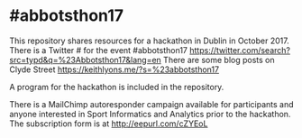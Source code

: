 # #abbotsthon17
This repository shares resources for a hackathon in Dublin in October 2017.
There is a Twitter # for the event #abbotsthon17 https://twitter.com/search?src=typd&q=%23Abbotsthon17&lang=en
There are some blog posts on Clyde Street https://keithlyons.me/?s=%23abbotsthon17

A program for the hackathon is included in the repository.

There is a MailChimp autoresponder campaign available for participants and anyone interested in Sport Informatics and Analytics prior to the hackathon. The subscription form is at http://eepurl.com/cZYEoL
